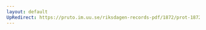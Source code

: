 ```yaml
---
layout: default
UpRedirect: https://pruto.im.uu.se/riksdagen-records-pdf/1872/prot-1872--ak--116/prot-1872--ak--116_005.pdf
---
```

